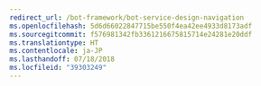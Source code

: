 ```yaml
---
redirect_url: /bot-framework/bot-service-design-navigation
ms.openlocfilehash: 5d6d66022847715be550f4ea42ee4933d8173adf
ms.sourcegitcommit: f576981342fb3361216675815714e24281e20ddf
ms.translationtype: HT
ms.contentlocale: ja-JP
ms.lasthandoff: 07/18/2018
ms.locfileid: "39303249"
---
```

